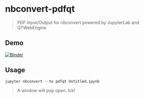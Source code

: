 # nbconvert-pdfqt

> PDF Input/Output for nbconvert powered by JupyterLab and QTWebEngine

## Demo
[![Binder](https://mybinder.org/badge_logo.svg)](https://mybinder.org/v2/gh/deathbeds/nbconvert-pdfqt/master?urlpath=lab%2Ftree%2Fnotebooks%2Findex.ipynb)


## Usage

    jupyter nbconvert --to pdfqt Untitled.ipynb

> A window will pop open. Ick!

